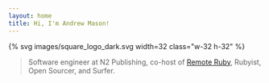 ```yaml
---
layout: home
title: Hi, I'm Andrew Mason!
---
```


{% svg images/square_logo_dark.svg width=32 class="w-32 h-32" %}

> Software engineer at N2 Publishing, co-host of [Remote Ruby](https://remoteruby.transistor.fm), Rubyist, Open Sourcer, and Surfer.
